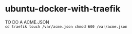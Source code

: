 # ubuntu-docker-with-traefik

TO DO A ACME.JSON <br>
``
cd traefik
touch /var/acme.json
chmod 600 /var/acme.json
``
